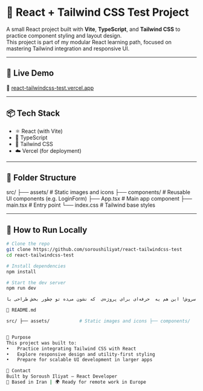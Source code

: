 # 🎨 React + Tailwind CSS Test Project

A small React project built with **Vite**, **TypeScript**, and **Tailwind CSS** to practice component styling and layout design.  
This project is part of my modular React learning path, focused on mastering Tailwind integration and responsive UI.

---

## 🚀 Live Demo

🔗 [react-tailwindcss-test.vercel.app](https://react-tailwindcss-test.vercel.app)

---

## 📦 Tech Stack

- ⚛️ React (with Vite)
- 🧩 TypeScript
- 🎨 Tailwind CSS
- ☁️ Vercel (for deployment)

---

## 📁 Folder Structure

src/ ├── assets/           # Static images and icons ├── components/       # Reusable UI components (e.g. LoginForm) ├── App.tsx           # Main app component ├── main.tsx          # Entry point └── index.css         # Tailwind base styles


---

## 🧪 How to Run Locally

```bash
# Clone the repo
git clone https://github.com/soroushiliyat/react-tailwindcss-test
cd react-tailwindcss-test

# Install dependencies
npm install

# Start the dev server
npm run dev

حتماً سروش! این هم یه  حرفه‌ای برای پروژه‌ی  که نشون می‌ده تو چطور بخش طراحی با Tailwind CSS رو در React تمرین کردی. آماده‌ست برای کپی‌کردن و استفاده در GitHub ✅

📄 README.md

src/ ├── assets/           # Static images and icons ├── components/       # Reusable UI components (e.g. LoginForm) ├── App.tsx           # Main app component ├── main.tsx          # Entry point └── index.css         # Tailwind base styles


🎯 Purpose
This project was built to:
• 	Practice integrating Tailwind CSS with React
• 	Explore responsive design and utility-first styling
• 	Prepare for scalable UI development in larger apps

📧 Contact
Built by Soroush Iliyat – React Developer
📍 Based in Iran | 🌍 Ready for remote work in Europe
